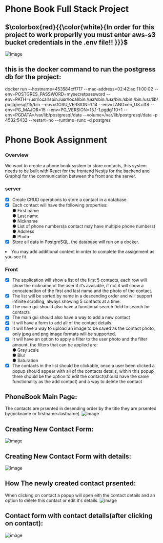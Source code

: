 # Phone Book Full Stack Project

## $\colorbox{red}{{\color{white}{In order for this project to work properlly you must enter aws-s3 bucket credentials in the .env file!! }}}$

![image](https://user-images.githubusercontent.com/108211384/203539794-dfde3433-2eae-41cb-8179-dbb9571aa5e8.png)

## this is the docker command to run the postgress db for the project:
docker run --hostname=453584cff717 --mac-address=02:42:ac:11:00:02 --env=POSTGRES_PASSWORD=mysecretpassword --env=PATH=/usr/local/sbin:/usr/local/bin:/usr/sbin:/usr/bin:/sbin:/bin:/usr/lib/postgresql/15/bin --env=GOSU_VERSION=1.14 --env=LANG=en_US.utf8 --env=PG_MAJOR=15 --env=PG_VERSION=15.1-1.pgdg110+1 --env=PGDATA=/var/lib/postgresql/data --volume=/var/lib/postgresql/data -p 4532:5432 --restart=no --runtime=runc -d postgres

# Phone Book Assignment

### Overview
We want to create a phone book system to store contacts, this system needs to be built with React for the frontend
Nestjs for the backend and Graphql for the communication between the front and the server.

### server
- [x] Create CRUD operations to store a contact in a database.
- [x] Each contact will have the following properties:
  <li> ● First name
  <li> ● Last name
  <li>● Nickname
  <li> ● List of phone numbers(a contact may have multiple phone numbers)
  <li>● Address
  <li> ● Photo
- [x] Store all data in PostgreSQL, the database will run on a docker.
<li> You may add additional content in order to complete the assignment as you see fit.

### Front
- [x]  The application will show a list of the first 5 contacts, each row will show the nickname of the user if
it’s available, if not it will show a concatenation of the first and last name and the photo of the
contact.
- [x] The list will be sorted by name in a descending order and will support infinite scrolling, always
showing 5 contacts at a time.
- [x] The main gui should also have a functional search field to search for contacts
- [x] The main gui should also have a way to add a new contact
- [x] It will have a form to add all of the contact details.
- [x] It will have a way to upload an image to be saved as the contact photo, only jpeg and png
image formats will be supported.
- [x] It will have an option to apply a filter to the user photo and the filter amount, the filters that
can be applied are:
  <li>  ●  Gray scale
  <li>  ●  Blur
  <li>  ●  Saturation
- [x] The contacts in the list should be clickable, once a user been clicked a popup should appear with
all of the contacts details, within this popup there should be the option to edit the contact(should
have the same functionality as the add contact) and a way to delete the contact

## PhoneBook Main Page:
The contacts are prsented in desending order by the title they are prsented by(nickname or firstname+lastname).
![image](https://user-images.githubusercontent.com/108211384/203537358-a68dd29c-df2d-4b74-9fe8-853620e56b56.png)

## Creating New Contact Form:
![image](https://user-images.githubusercontent.com/108211384/203536558-47ad4580-9089-4483-abaf-4ce383bec5a8.png)

## Creating New Contact Form with details:
![image](https://user-images.githubusercontent.com/108211384/203536467-727e222a-e4f2-4892-9e4a-753751d96274.png)


## How The newly created contact prsented:
When clicking on contact a popup will open eith the contact details and an option to delete this contact or edit it's details.
![image](https://user-images.githubusercontent.com/108211384/203536492-34cd7844-a632-4363-a9bc-3a67e53a0d4a.png)


## Contact form with contact details(after clicking on contact):
![image](https://user-images.githubusercontent.com/108211384/203536616-9897d234-3b96-4e13-b8f2-451f7c112dde.png)


